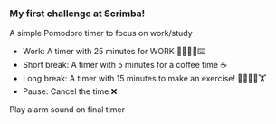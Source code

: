 ### My first challenge at Scrimba!

A simple Pomodoro timer to focus on work/study

- Work: A timer with 25 minutes for WORK 👨‍🏭👩‍🏭⌨️
- Short break: A timer with 5 minutes for a coffee time ☕
- Long break: A timer with 15 minutes to make an exercise! 🏋️‍♀️🏋️‍♂️🏋️
- Pause: Cancel the time ❌

Play alarm sound on final timer